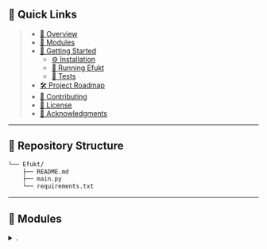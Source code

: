 <p align="center">
 

## 🔗 Quick Links

> - [📍 Overview](#-overview) 
> - [🧩 Modules](#-modules)
> - [🚀 Getting Started](#-getting-started)
>   - [⚙️ Installation](#️-installation)
>   - [🤖 Running Efukt](#-running-Efukt)
>   - [🧪 Tests](#-tests)
> - [🛠 Project Roadmap](#-project-roadmap)
> - [🤝 Contributing](#-contributing)
> - [📄 License](#-license)
> - [👏 Acknowledgments](#-acknowledgments)

---
 
## 📂 Repository Structure

```sh
└── Efukt/
    ├── README.md
    ├── main.py
    └── requirements.txt
```

---

## 🧩 Modules

<details closed><summary>.</summary>

| File                                                                                   |
| ---                                                                                    |
| [main.py](https://github.com/dubstepninja/Efukt/blob/master/main.py)                   | 
| [requirements.txt](https://github.com/dubstepninja/Efukt/blob/master/requirements.txt) |
 

## 🚀 Getting Started

***Requirements***

Ensure you have the following dependencies installed on your system:

* **Python**: `version x.y.z`

### ⚙️ Installation

1. Clone the Efukt repository:

```sh
git clone https://github.com/dubstepninja/Efukt
```

2. Change to the project directory:

```sh
cd Efukt
```

3. Install the dependencies:

```sh
pip install -r requirements.txt
```

### 🤖 Running Efukt

Use the following command to run Efukt:

```sh
python main.py
```
 

## 🛠 Project Roadmap
 
---

## 🤝 Contributing

Contributions are welcome! Here are several ways you can contribute:

- **[Submit Pull Requests](https://github.com/dubstepninja/Efukt/blob/main/CONTRIBUTING.md)**: Review open PRs, and submit your own PRs.
- **[Join the Discussions](https://github.com/dubstepninja/Efukt/discussions)**: Share your insights, provide feedback, or ask questions.
- **[Report Issues](https://github.com/dubstepninja/Efukt/issues)**: Submit bugs found or log feature requests for Efukt.

<details closed>
    <summary>Contributing Guidelines</summary>

1. **Fork the Repository**: Start by forking the project repository to your GitHub account.
2. **Clone Locally**: Clone the forked repository to your local machine using a Git client.
   ```sh
   git clone https://github.com/dubstepninja/Efukt
   ```
3. **Create a New Branch**: Always work on a new branch, giving it a descriptive name.
   ```sh
   git checkout -b new-feature-x
   ```
4. **Make Your Changes**: Develop and test your changes locally.
5. **Commit Your Changes**: Commit with a clear message describing your updates.
   ```sh
   git commit -m 'Implemented new feature x.'
   ```
6. **Push to GitHub**: Push the changes to your forked repository.
   ```sh
   git push origin new-feature-x
   ```
7. **Submit a Pull Request**: Create a PR against the original project repository. Clearly describe the changes and their motivations.

Once your PR is reviewed and approved, it will be merged into the main branch.

</details>

---
 
